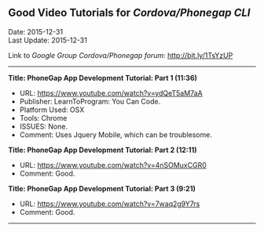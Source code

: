 ## Good Video Tutorials for *Cordova/Phonegap CLI* ##
Date: 2015-12-31<br>
Last Update: 2015-12-31

Link to *Google Group Cordova/Phonegap forum*: http://bit.ly/1TsYzUP

----

**Title: PhoneGap App Development Tutorial: Part 1 (11:36)**
* URL: https://www.youtube.com/watch?v=ydQeT5aM7aA
* Publisher: LearnToProgram: You Can Code.
* Platform Used: OSX
* Tools: Chrome
* ISSUES: None.
* Comment: Uses Jquery Mobile, which can be troublesome.

**Title: PhoneGap App Development Tutorial: Part 2 (12:11)**
* URL: https://www.youtube.com/watch?v=4nSOMuxCGR0
* Comment: Good.

**Title: PhoneGap App Development Tutorial: Part 3 (9:21)**
* URL: https://www.youtube.com/watch?v=7waq2g9Y7rs
* Comment: Good.

----









